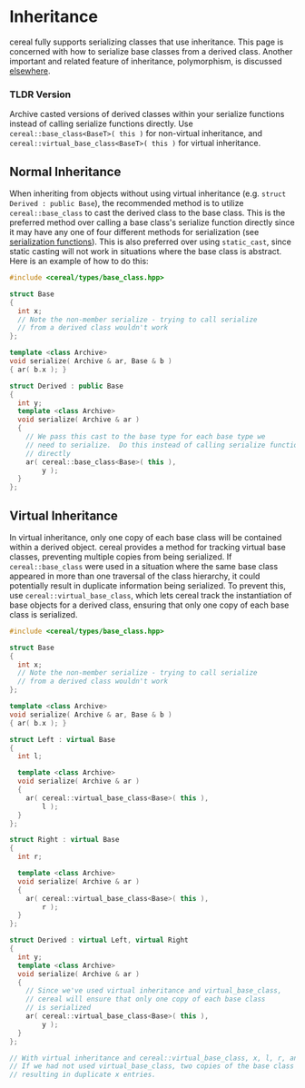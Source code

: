 Inheritance
===========

cereal fully supports serializing classes that use inheritance.  This page is concerned with how to serialize base classes from a derived class.  Another important and related feature of inheritance, polymorphism, is discussed [elsewhere](polymorphism.html).

### TLDR Version

Archive casted versions of derived classes within your serialize functions instead of calling serialize functions directly.  Use `cereal::base_class<BaseT>( this )` for non-virtual inheritance, and `cereal::virtual_base_class<BaseT>( this )` for virtual inheritance.

## Normal Inheritance

When inheriting from objects without using virtual inheritance (e.g. `struct Derived : public Base`), the recommended method is to utilize `cereal::base_class` to cast the derived class to the base class.  This is the preferred method over calling a base class's serialize function directly since it may have any one of four different methods for serialization (see [serialization functions](serialization_functions.html)).  This is also preferred over using `static_cast`, since static casting will not work in situations where the base class is abstract.  Here is an example of how to do this:

```cpp
#include <cereal/types/base_class.hpp>

struct Base
{
  int x;
  // Note the non-member serialize - trying to call serialize
  // from a derived class wouldn't work
};

template <class Archive>
void serialize( Archive & ar, Base & b )
{ ar( b.x ); }

struct Derived : public Base
{
  int y;
  template <class Archive>
  void serialize( Archive & ar )
  { 
    // We pass this cast to the base type for each base type we
    // need to serialize.  Do this instead of calling serialize functions
    // directly
    ar( cereal::base_class<Base>( this ), 
        y ); 
  }
};
```

## Virtual Inheritance
In virtual inheritance, only one copy of each base class will be contained within a derived object.  cereal provides a method for tracking virtual base classes, preventing multiple copies from being serialized.  If `cereal::base_class` were used in a situation where the same base class appeared in more than one traversal of the class hierarchy, it could potentially result in duplicate information being serialized.  To prevent this, use `cereal::virtual_base_class`, which lets cereal track the instantiation of base objects for a derived class, ensuring that only one copy of each base class is serialized.

```cpp
#include <cereal/types/base_class.hpp>

struct Base
{
  int x;
  // Note the non-member serialize - trying to call serialize
  // from a derived class wouldn't work
};

template <class Archive>
void serialize( Archive & ar, Base & b )
{ ar( b.x ); }

struct Left : virtual Base
{
  int l;

  template <class Archive>
  void serialize( Archive & ar )
  { 
    ar( cereal::virtual_base_class<Base>( this ),
        l );
  }
};

struct Right : virtual Base
{
  int r;

  template <class Archive>
  void serialize( Archive & ar )
  { 
    ar( cereal::virtual_base_class<Base>( this ),
        r );
  }
};

struct Derived : virtual Left, virtual Right
{
  int y;
  template <class Archive>
  void serialize( Archive & ar )
  { 
    // Since we've used virtual inheritance and virtual_base_class,
    // cereal will ensure that only one copy of each base class
    // is serialized
    ar( cereal::virtual_base_class<Base>( this ), 
        y ); 
  }
};

// With virtual inheritance and cereal::virtual_base_class, x, l, r, and y will be serialized exactly once.
// If we had not used virtual_base_class, two copies of the base class may have been serialized,
// resulting in duplicate x entries.
```

